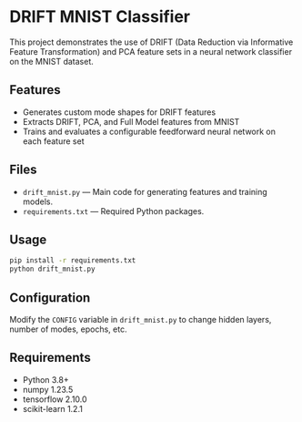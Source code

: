 # DRIFT MNIST Classifier

This project demonstrates the use of DRIFT (Data Reduction via Informative Feature Transformation) and PCA feature sets in a neural network classifier on the MNIST dataset.

## Features

- Generates custom mode shapes for DRIFT features
- Extracts DRIFT, PCA, and Full Model features from MNIST
- Trains and evaluates a configurable feedforward neural network on each feature set

## Files

- `drift_mnist.py` — Main code for generating features and training models.
- `requirements.txt` — Required Python packages.

## Usage

```bash
pip install -r requirements.txt
python drift_mnist.py
```

## Configuration

Modify the `CONFIG` variable in `drift_mnist.py` to change hidden layers, number of modes, epochs, etc.

## Requirements

- Python 3.8+
- numpy 1.23.5
- tensorflow 2.10.0
- scikit-learn 1.2.1
